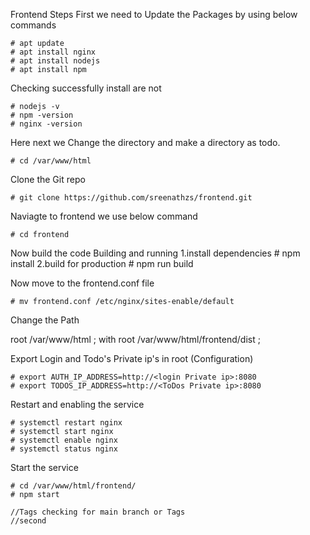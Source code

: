 Frontend Steps
First we need to Update the Packages by using below commands

    # apt update
    # apt install nginx
    # apt install nodejs
    # apt install npm
Checking successfully install are not

    # nodejs -v
    # npm -version
    # nginx -version
Here next we Change the directory and make a directory as todo.

    # cd /var/www/html
Clone the Git repo

    # git clone https://github.com/sreenathzs/frontend.git

Naviagte to frontend we use below command

    # cd frontend

Now build the code Building and running 
    1.install dependencies # npm install
    2.build for production # npm run build

Now move to the frontend.conf file

    # mv frontend.conf /etc/nginx/sites-enable/default

Change the Path

root /var/www/html ;  with  root /var/www/html/frontend/dist ;

Export Login and Todo's Private ip's in root (Configuration)

    # export AUTH_IP_ADDRESS=http://<login Private ip>:8080
    # export TODOS_IP_ADDRESS=http://<ToDos Private ip>:8080
    
Restart and enabling the service

    # systemctl restart nginx
    # systemctl start nginx
    # systemctl enable nginx
    # systemctl status nginx

Start the service

    # cd /var/www/html/frontend/
    # npm start 

    //Tags checking for main branch or Tags
    //second